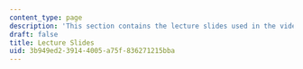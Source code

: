 ```yaml
---
content_type: page
description: 'This section contains the lecture slides used in the videos. '
draft: false
title: Lecture Slides
uid: 3b949ed2-3914-4005-a75f-836271215bba
---
```

